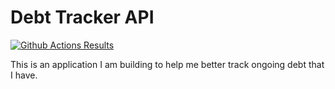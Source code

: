 # Debt Tracker API

[<img src="https://github.com/FFCoder/DebtTracker/actions/workflows/github-actions-tests.yml/badge.svg" alt="Github Actions Results" />](https://github.com/FFCoder/DebtTracker/actions/workflows/github-actions-tests.yml)

This is an application I am building to help me better track ongoing debt that I have.
